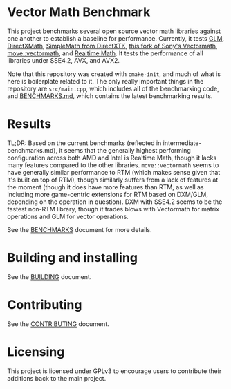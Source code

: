 # Vector Math Benchmark

This project benchmarks several open source vector math libraries against one another to establish a baseline for performance.  Currently, it tests [GLM](https://github.com/g-truc/glm), [DirectXMath](https://github.com/microsoft/DirectXMath), [SimpleMath from DirectXTK](https://github.com/microsoft/DirectXTK/blob/main/Inc/SimpleMath.h), [this fork of Sony's Vectormath](https://github.com/glampert/vectormath), [move::vectormath](https://github.com/move-engine/move-vectormath), and [Realtime Math](https://github.com/nfrechette/rtm).  It tests the performance of all libraries under SSE4.2, AVX, and AVX2.

Note that this repository was created with `cmake-init`, and much of what is here is boilerplate related to it.  The only really important things in the repository are `src/main.cpp`, which includes all of the benchmarking code, and [BENCHMARKS.md](BENCHMARKS.md), which contains the latest benchmarking results.

# Results

TL;DR: Based on the current benchmarks (reflected in intermediate-benchmarks.md), it seems that the generally highest performing configuration across both AMD and Intel is Realtime Math, though it lacks many features compared to the other libraries.  `move::vectormath` seems to have generally similar performance to RTM (which makes sense given that it's built on top of RTM), though similarly suffers from a lack of features at the moment (though it does have more features than RTM, as well as including more game-centric extensions for RTM based on DXM/GLM, depending on the operation in question).  DXM with SSE4.2 seems to be the fastest non-RTM library, though it trades blows with Vectormath for matrix operations and GLM for vector operations.

See the [BENCHMARKS](BENCHMARKS.md) document for more details.

# Building and installing

See the [BUILDING](BUILDING.md) document.

# Contributing

See the [CONTRIBUTING](CONTRIBUTING.md) document.

# Licensing

This project is licensed under GPLv3 to encourage users to contribute their additions back to the main project.